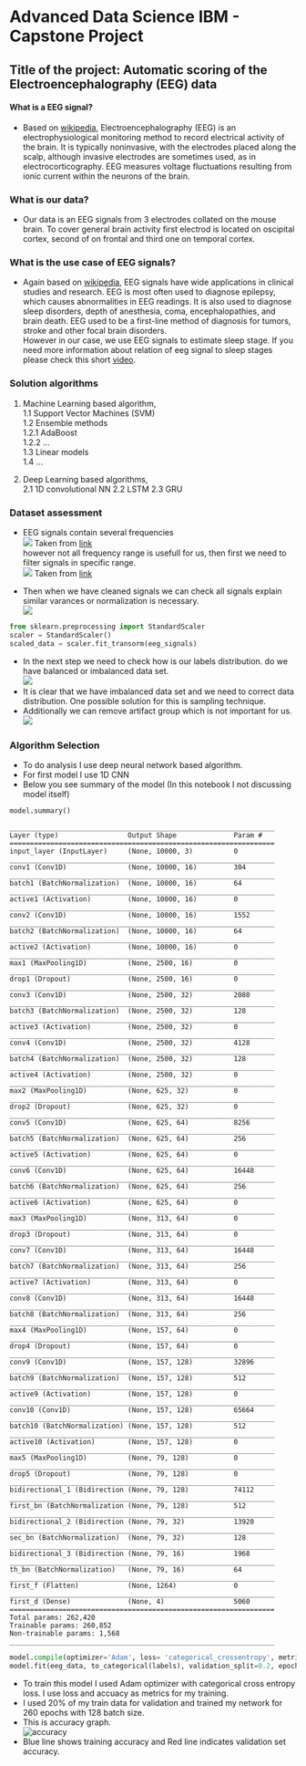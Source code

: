 
# Advanced Data Science IBM - Capstone Project 


## Title of the project: Automatic scoring of the Electroencephalography (EEG) data

#### What is a EEG signal?      

* Based on [wikipedia](https://en.wikipedia.org/wiki/Electroencephalography), Electroencephalography (EEG) is an electrophysiological monitoring method to record electrical activity of the brain. It is typically noninvasive, with the electrodes placed along the scalp, although invasive electrodes are sometimes used, as in electrocorticography. EEG measures voltage fluctuations resulting from ionic current within the neurons of the brain.  
   
  
### What is our data?      

* Our data is an EEG signals from 3 electrodes collated on the mouse brain. To cover general brain activity first electrod is located on oscipital cortex, second of on frontal and third one on temporal cortex.    
   
   
### What is the use case of EEG signals?      

* Again based on [wikipedia](https://en.wikipedia.org/wiki/Electroencephalography), EEG signals have wide applications in clinical studies and research. EEG is most often used to diagnose epilepsy, which causes abnormalities in EEG readings. It is also used to diagnose sleep disorders, depth of anesthesia, coma, encephalopathies, and brain death. EEG used to be a first-line method of diagnosis for tumors, stroke and other focal brain disorders.   
However in our case, we use EEG signals to estimate sleep stage. If you need more information about relation of eeg signal to sleep stages please check this short [video](https://www.youtube.com/watch?v=NO-iUU8PIcE).   
   
     

### Solution algorithms   
   
1. Machine Learning based algorithm,      
   1.1 Support Vector Machines (SVM)   
   1.2 Ensemble methods   
       1.2.1 AdaBoost   
       1.2.2 ...   
   1.3 Linear models   
   1.4 ...   

2. Deep Learning based algorithms,   
   2.1 1D convolutional NN
   2.2 LSTM 
   2.3 GRU
   
   
   
      
### Dataset assessment    
* EEG signals contain several frequencies   
![](https://openi.nlm.nih.gov/imgs/512/127/3995691/PMC3995691_1475-925X-13-28-1.png)
Taken from [link](https://openi.nlm.nih.gov/imgs/512/127/3995691/PMC3995691_1475-925X-13-28-1.png)   
however not all frequency range is usefull for us, then first we need to filter signals in specific range.   
![](https://www.mdpi.com/electronics/electronics-08-01387/article_deploy/html/images/electronics-08-01387-g005.png)
Taken from [link](https://www.mdpi.com/electronics/electronics-08-01387/article_deploy/html/images/electronics-08-01387-g005.png)   
   
* Then when we have cleaned signals we can check all signals explain similar varances or normalization is necessary.   
![](Filtered_Signals.png)   





```python
from sklearn.preprocessing import StandardScaler   
scaler = StandardScaler()   
scaled_data = scaler.fit_transorm(eeg_signals)   
```

* In the next step we need to check how is our labels distribution. do we have balanced or imbalanced data set.   
![](Labels.png)   
* It is clear that we have imbalanced data set and we need to correct data distribution. One possible solution for this is sampling technique.   
* Additionally we can remove artifact group which is not important for us.   
![](sampled.png)

### Algorithm Selection   
* To do analysis I use deep neural network based algorithm.   
* For first model I use 1D CNN   
* Below you see summary of the model (In this notebook I not discussing model itself)   


```python
model.summary()
```

    _________________________________________________________________
    Layer (type)                 Output Shape              Param #   
    =================================================================
    input_layer (InputLayer)     (None, 10000, 3)          0         
    _________________________________________________________________
    conv1 (Conv1D)               (None, 10000, 16)         304       
    _________________________________________________________________
    batch1 (BatchNormalization)  (None, 10000, 16)         64        
    _________________________________________________________________
    active1 (Activation)         (None, 10000, 16)         0         
    _________________________________________________________________
    conv2 (Conv1D)               (None, 10000, 16)         1552      
    _________________________________________________________________
    batch2 (BatchNormalization)  (None, 10000, 16)         64        
    _________________________________________________________________
    active2 (Activation)         (None, 10000, 16)         0         
    _________________________________________________________________
    max1 (MaxPooling1D)          (None, 2500, 16)          0         
    _________________________________________________________________
    drop1 (Dropout)              (None, 2500, 16)          0         
    _________________________________________________________________
    conv3 (Conv1D)               (None, 2500, 32)          2080      
    _________________________________________________________________
    batch3 (BatchNormalization)  (None, 2500, 32)          128       
    _________________________________________________________________
    active3 (Activation)         (None, 2500, 32)          0         
    _________________________________________________________________
    conv4 (Conv1D)               (None, 2500, 32)          4128      
    _________________________________________________________________
    batch4 (BatchNormalization)  (None, 2500, 32)          128       
    _________________________________________________________________
    active4 (Activation)         (None, 2500, 32)          0         
    _________________________________________________________________
    max2 (MaxPooling1D)          (None, 625, 32)           0         
    _________________________________________________________________
    drop2 (Dropout)              (None, 625, 32)           0         
    _________________________________________________________________
    conv5 (Conv1D)               (None, 625, 64)           8256      
    _________________________________________________________________
    batch5 (BatchNormalization)  (None, 625, 64)           256       
    _________________________________________________________________
    active5 (Activation)         (None, 625, 64)           0         
    _________________________________________________________________
    conv6 (Conv1D)               (None, 625, 64)           16448     
    _________________________________________________________________
    batch6 (BatchNormalization)  (None, 625, 64)           256       
    _________________________________________________________________
    active6 (Activation)         (None, 625, 64)           0         
    _________________________________________________________________
    max3 (MaxPooling1D)          (None, 313, 64)           0         
    _________________________________________________________________
    drop3 (Dropout)              (None, 313, 64)           0         
    _________________________________________________________________
    conv7 (Conv1D)               (None, 313, 64)           16448     
    _________________________________________________________________
    batch7 (BatchNormalization)  (None, 313, 64)           256       
    _________________________________________________________________
    active7 (Activation)         (None, 313, 64)           0         
    _________________________________________________________________
    conv8 (Conv1D)               (None, 313, 64)           16448     
    _________________________________________________________________
    batch8 (BatchNormalization)  (None, 313, 64)           256       
    _________________________________________________________________
    max4 (MaxPooling1D)          (None, 157, 64)           0         
    _________________________________________________________________
    drop4 (Dropout)              (None, 157, 64)           0         
    _________________________________________________________________
    conv9 (Conv1D)               (None, 157, 128)          32896     
    _________________________________________________________________
    batch9 (BatchNormalization)  (None, 157, 128)          512       
    _________________________________________________________________
    active9 (Activation)         (None, 157, 128)          0         
    _________________________________________________________________
    conv10 (Conv1D)              (None, 157, 128)          65664     
    _________________________________________________________________
    batch10 (BatchNormalization) (None, 157, 128)          512       
    _________________________________________________________________
    active10 (Activation)        (None, 157, 128)          0         
    _________________________________________________________________
    max5 (MaxPooling1D)          (None, 79, 128)           0         
    _________________________________________________________________
    drop5 (Dropout)              (None, 79, 128)           0         
    _________________________________________________________________
    bidirectional_1 (Bidirection (None, 79, 128)           74112     
    _________________________________________________________________
    first_bn (BatchNormalization (None, 79, 128)           512       
    _________________________________________________________________
    bidirectional_2 (Bidirection (None, 79, 32)            13920     
    _________________________________________________________________
    sec_bn (BatchNormalization)  (None, 79, 32)            128       
    _________________________________________________________________
    bidirectional_3 (Bidirection (None, 79, 16)            1968      
    _________________________________________________________________
    th_bn (BatchNormalization)   (None, 79, 16)            64        
    _________________________________________________________________
    first_f (Flatten)            (None, 1264)              0         
    _________________________________________________________________
    first_d (Dense)              (None, 4)                 5060      
    =================================================================
    Total params: 262,420
    Trainable params: 260,852
    Non-trainable params: 1,568
    _________________________________________________________________
    


```python
model.compile(optimizer='Adam', loss= 'categorical_crossentropy', metrics= ['accuracy'])
model.fit(eeg_data, to_categorical(labels), validation_split=0.2, epochs= 260, batch_size=128)
```

* To train this model I used Adam optimizer with categorical cross entropy loss. I use loss and accuacy as metrics for my training.   
* I used 20% of my train data for validation and trained my network for 260 epochs with 128 batch size.   
* This is accuracy graph.   
![](accuracy.png 'accuracy')   
* Blue line shows training accuracy and Red line indicates validation set accuracy.
